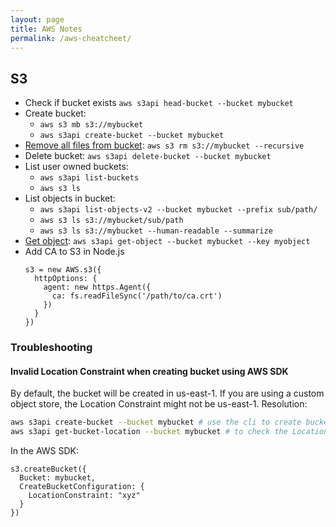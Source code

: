 ```yaml
---
layout: page
title: AWS Notes
permalink: /aws-cheatcheet/
---
```


## S3
- Check if bucket exists `aws s3api head-bucket --bucket mybucket`
- Create bucket: 
  - `aws s3 mb s3://mybucket`
  - `aws s3api create-bucket --bucket mybucket`
- [Remove all files from bucket](https://docs.aws.amazon.com/cli/latest/reference/s3/rm.html): `aws s3 rm s3://mybucket --recursive`
- Delete bucket: `aws s3api delete-bucket --bucket mybucket`
- List user owned buckets: 
  - `aws s3api list-buckets`
  - `aws s3 ls`
- List objects in bucket:
  - `aws s3api list-objects-v2 --bucket mybucket --prefix sub/path/`
  - `aws s3 ls s3://mybucket/sub/path`
  - `aws s3 ls s3://mybucket --human-readable --summarize`
- [Get object](https://docs.aws.amazon.com/cli/latest/reference/s3api/get-object.html): `aws s3api get-object --bucket mybucket --key myobject`
- Add CA to S3 in Node.js
  ``` node
  s3 = new AWS.s3({
    httpOptions: {
      agent: new https.Agent({
        ca: fs.readFileSync('/path/to/ca.crt')
      })
    }
  })
  ```

### Troubleshooting

#### Invalid Location Constraint when creating bucket using AWS SDK

By default, the bucket will be created in us-east-1. If you are using a custom object store, the Location Constraint might not be us-east-1.
Resolution:
``` bash
aws s3api create-bucket --bucket mybucket # use the cli to create bucket
aws s3api get-bucket-location --bucket mybucket # to check the LocationConstraint eg. "xyz"
```
In the AWS SDK:
``` node
s3.createBucket({
  Bucket: mybucket,
  CreateBucketConfiguration: {
    LocationConstraint: "xyz"
  }
})
```

